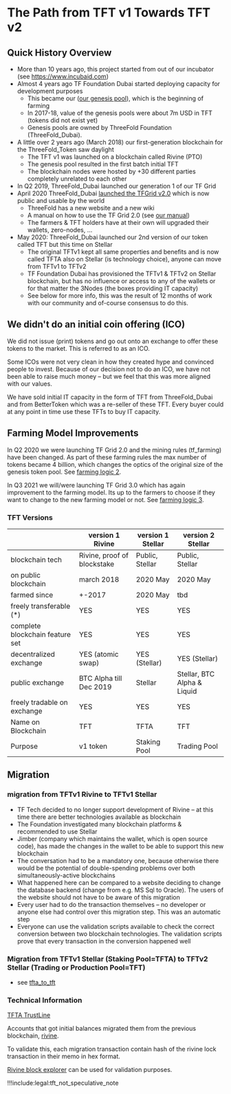 # The Path from TFT v1 Towards TFT v2

## Quick History Overview

- More than 10 years ago, this project started from out of our incubator (see https://www.incubaid.com)
- Almost 4 years ago TF Foundation Dubai started deploying capacity for development purposes
  - This became our ([our genesis pool](genesis_pool)), which is the beginning of farming
  - In 2017-18, value of the genesis pools were about 7m USD in TFT (tokens did not exist yet)
  - Genesis pools are owned by ThreeFold Foundation (ThreeFold_Dubai).
- A little over 2 years ago (March 2018) our first-generation blockchain for the ThreeFold_Token saw daylight
  - The TFT v1 was launched on a blockchain called Rivine (PTO)
  - The genesis pool resulted in the first batch initial TFT
  - The blockchain nodes were hosted by +30 different parties completely unrelated to each other
- In Q2 2019, ThreeFold_Dubai launched our generation 1 of our TF Grid
- April 2020 ThreeFold_Dubai [launched the TFGrid v2.0](threefold_grid_2_0) which is now public and usable by the world
  - ThreeFold has a new website and a new wiki
  - A manual on how to use the TF Grid 2.0 (see [our manual](sdk:intro))
  - The farmers & TFT holders have at their own will upgraded their wallets, zero-nodes, ...
- May 2020: ThreeFold_Dubai launched our 2nd version of our token called TFT but this time on Stellar
  - The original TFTv1 kept all same properties and benefits and is now called TFTA also on Stellar (is technology choice), anyone can move from TFTv1 to TFTv2
  - TF Foundation Dubai has provisioned the TFTv1 & TFTv2 on Stellar blockchain, but has no influence or access to any of the wallets or for that matter the 3Nodes (the boxes providing IT capacity)
  - See below for more info, this was the result of 12 months of work with our community and of-course consensus to do this.

## We didn't do an initial coin offering (ICO)

We did not issue (print) tokens and go out onto an exchange to offer these tokens to the market. This is referred to as an ICO.

Some ICOs were not very clean in how they created hype and convinced people to invest. Because of our decision not to do an ICO, we have not been able to raise much money – but we feel that this was more aligned with our values.

We have sold initial IT capacity in the form of TFT from ThreeFold_Dubai and from BetterToken which was a re-seller of these TFT. Every buyer could at any point in time use these TFTs to buy IT capacity.

## Farming Model Improvements

In Q2 2020 we were launching TF Grid 2.0 and the mining rules (tf_farming) have been changed. As part of these farming rules the max number of tokens became 4 billion, which changes the optics of the original size of the genesis token pool. See [farming logic 2](farming_logic2).

In Q3 2021 we will/were launching TF Grid 3.0 which has again improvement to the farming model. Its up to the farmers to choose if they want to change to the new farming model or not. See [farming logic 3](farming_logic3).

### TFT Versions

|                                 | version 1 Rivine            | version 1 Stellar | version 2 Stellar           |
| ------------------------------- | --------------------------- | ----------------- | --------------------------- |
| blockchain tech                 | Rivine, proof of blockstake | Public, Stellar   | Public, Stellar             |
| on public blockchain            | march 2018                  | 2020 May          | 2020 May                    |
| farmed since                    | +-2017                      | 2020 May          | tbd                         |
| freely transferable (\*)        | YES                         | YES               | YES                         |
| complete blockchain feature set | YES                         | YES               | YES                         |
| decentralized exchange          | YES (atomic swap)           | YES (Stellar)     | YES (Stellar)               |
| public exchange                 | BTC Alpha till Dec 2019     | Stellar           | Stellar, BTC Alpha & Liquid |
| freely tradable on exchange     | YES                         | YES               | YES                         |
| Name on Blockchain              | TFT                         | TFTA              | TFT                         |
| Purpose                         | v1 token                    | Staking Pool      | Trading Pool                |

## Migration

### migration from TFTv1 Rivine to TFTv1 Stellar

- TF Tech decided to no longer support development of Rivine – at this time there are better technologies available as blockchain
- The Foundation investigated many blockchain platforms & recommended to use Stellar
- Jimber (company which maintains the wallet, which is open source code), has made the changes in the wallet to be able to support this new blockchain
- The conversation had to be a mandatory one, because otherwise there would be the potential of double-spending problems over both simultaneously-active blockchains
- What happened here can be compared to a website deciding to change the database backend (change from e.g. MS Sql to Oracle). The users of the website should not have to be aware of this migration
- Every user had to do the transaction themselves – no developer or anyone else had control over this migration step. This was an automatic step
- Everyone can use the validation scripts available to check the correct conversion between two blockchain technologies. The validation scripts prove that every transaction in the conversion happened well

### Migration from TFTv1 Stellar (Staking Pool=TFTA) to TFTv2 Stellar (Trading or Production Pool=TFT)

- see [tfta_to_tft](tfta_to_tft)

### Technical Information

[TFTA TrustLine](https://stellar.expert/explorer/public/asset/TFTA-GBUT4GP5GJ6B3XW5PXENHQA7TXJI5GOPW3NF4W3ZIW6OOO4ISY6WNLN2)

Accounts that got initial balances migrated them from the previous blockchain, [rivine](https://explorer.threefoldtoken.com/).

To validate this, each migration transaction contain hash of the rivine lock transaction in their memo in hex format.

[Rivine block explorer](https://explorer.threefoldtoken.com/) can be used for validation purposes.

!!!include:legal:tft_not_speculative_note

